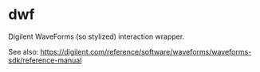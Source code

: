 # dwf

Digilent WaveForms (so stylized) interaction wrapper.

See also: https://digilent.com/reference/software/waveforms/waveforms-sdk/reference-manual
